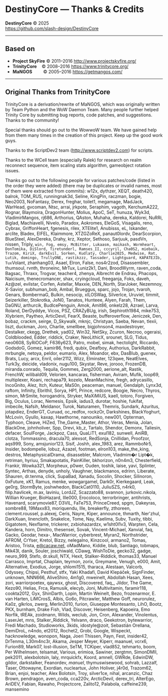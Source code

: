 # DestinyCore — Thanks & Credits

**DestinyCore** © 2025  
<a href="https://github.com/slash-design/DestinyCore">https://github.com/slash-design/DestinyCore</a>

---

## Based on

- **Project SkyFire** © 2011–2016 <http://www.projectskyfire.org/>  
- **TrinityCore**    © 2008–2016 <https://www.trinitycore.org/>  
- **MaNGOS**         © 2005–2016 <https://getmangos.com/>

---

## Original Thanks from TrinityCore

TrinityCore is a derivation/rewrite of MaNGOS, which was originally written
by Team Python and the WoW Daemon Team. Many people further helped Trinity Core
by submitting bug reports, code patches, and suggestions. Thanks to the
community!

Special thanks should go out to the WowwoW team. We have gained help from
them many times in the creation of this project. Keep up the good work guys.

Thanks to the ScriptDev2 team (http://www.scriptdev2.com) for scripts.

Thanks to the WCell team (especially Ralek) for research on realm reconnect
sequence, item scaling stats algorithm, gameobject rotation issues.

Thanks go out to the following people for various patches/code (listed in the
order they were added) (there may be duplicates or invalid names, most of them
were extracted from commits):
w12x, dythzer, XEQT, death420, balrok, TOM_RUS,
runningnak3d, Seline, KingPin, raczman, bogie, Neo2003, NoFantasy, Derex,
freghar, toilet1, megamage, MadJack, WarHead, gvcoman, Ntsc, arrai, jrkpote,
Seraphim, vagoth, KerchumA222, Rognar, Blaymoira, DragonHunter, Molius, ApoC,
SeT, hunuza, Wyk3d, VladimirMangos, rj686, Arthorius, QAston, Muhaha, dereka,
Kaldorei, NuRRi, Biglad, Machiavelli, Nivelo, Paradox, Aokromes, EleGoS,
Visagalis, reno, Cybrax, GriffonHeart, fgenesis, rilex, XTElite1, Anubisss, eL,
Iskander, arclite, Bladex, EIFEL, Klaimmore, XTZGZoReX, panaut0lordv, DearScorpion,
BlueSteel, AlexDereka, Drahy, krz, Xeptor, Sethoso, Sarjuuk, pasdVn, nissen,
Triply, `win, Fog, emsy, McBitter, Lukaasm, maikash, Wormheart, DonTomika,
DiSlord, Tiretunderl, Ramses_II, cccyril, Cha0S2, miebaik, Trazom, KiriX,
darkEvil, Sorken, Kudlaty, Charlie2025, Medwise, Rat, Lutik, domingo,
TrullyONE, rastikzzz, Tassader, Lightguard, KAPATEJIb, Tux`Volant, zhanhang03,
Asael, Elron, False, nos4r2zod, Disassembler, thumsoul, rvnth, throneinc,
MrTux, Luniz2k1, Dani, BroodWyrm, raven_coda, Bagsac, Thraxx, Trogvar,
teacher4, zhenya, Albrecht de Endrau, Phacops, Naicisum, thenecromancer, shax,
cryingcloud, freeganja, Foks, daveh, Az@zel, evilstar, Corfen, Astellar, Maxxie,
DEN_North, StarJoker, Nezemnoy, X-Savior, subhuman_bob, Ambal, Brueggus, sparc,
jojo, Trojan, tvaroh, Genars, BombermaG, Bulkin, nesocip, xILOSWag, SilverIce,
Uruviel, timmit, Seizerkiller, Stokrotka, JoN0, Tanatos, Hunteee, Alyen,
Farah, Them, DaGNU, arthurcik, BudIcePenguin, Amok, Amit86, onkelz28, Azrael,
Larva, Roland, DerDyddye, Vicos, PSZ, CRAZyBUg, irish, Sephiroth1984,
mike753, Xlybriem, Paytheo, ArticDevil, FearX, Beaste, bufferoverflow, Jeniczek,
Den, bobaz, crackm, seirge, D_Skywalk, mknjc, Christyan, Saeba, Nevan, tlexii,
liszt, duckman, Joro, Charlie, smellbee, bigjohnson4, maxdestroyer, Destalker,
ckegg, Drethek, yad02, Win32, NetSky, Zcuron, Necroo, ogeraisi, Coldblooded,
Edder, riddick, Craker, NeoLithicX, srounet, SLG, Tidus, neo0608, SyRiOCoP,
F636y623, Patro, mobel, simak, hectolight, Riccardo, GodsdoG, Gomez, kamir86, fredi,
qubix, Deafboy, Authorius, DarkRabbit, mrbungle, netoya, peldor, eumario, Alex,
Moandor, ebx, DasBlub, guenex, Brats, Lucy, arcx, Enril, oiler2112,
Wizz, Elminster, 123qwe, NeatElves, Turk3y, deicide, vladonix, nugu100,
Skystar, Reve, jorooo, FrozenDB, miranda.conrado, Tequila, Gommes, Zerg2000,
aerione_alt, Rastik, FrenchW, wilibald09, Velorien, kancaras, fisherman,
Aviram, Mufik, loop69, multiplexer, Koani, rechapa79, kozelo, MeanMachine,
fregh, adrycasillo, IncoGnito, Alez, Itch, Kuteur, MaS0n, peaceman, manuel,
Gendalph, Lynx3d, raftom, Infinity, Ebrithil, Sorya, HP1, Prince, redcore,
Boogie, Necro, Thyros, simon, MrSmite, horogandris, Stryker, MaXiMiUS, kaell,
totoro, Forgiven, Big, Oculus, Lorac, Nemesis, Epsik, iadus3, durotar, hoshie,
fukifat, imbecile, Nafsih, Meldanor, Turok, Naturamen, Themris, Sundark,
Azuritus, jotapdiez, EnderGT, Curuad, oc_redfox, rockzOr, Darkshines,
BlackYoghurt, McLovin, Gyullo, kaxap, Hawthorne, nanouniko, new001, Opterman,
Typhoon, Cleave, HiZed, The_Game_Master, Athor, Veras, Menia, Jolan, BlackOne,
johnholiver, Spp, Drevi, kb_z, Tartalo, Shendor, Demonx, Taliesin, defacer,
SoulForge, Jackpoz, Cass, QuaLiT1, exul182, sunwell, AniRB, clotza, Tommassino,
dracula70, alexsot, RedSonja, Cnillidan, Proofzor, aqs999, Sony, amsjunior123,
Sisif, Joshh, alex_1983, arez, RammboNr5, Insider, bodompelle, lobuz, Azazel,
footman, elron103, make_the_king, destros, MetaphysicalDrama, disassebler,
Malcrom, Vladmim�r Lipt�k, retriman, hyriuu, Smakapotatis, PainKiller,
bkhorizon, n0n4m3, Chesterfield, Frankir, Wowka321, Morpheux, p0wer,
Ouden, toshik, laise, yavi, Splinter, Syntec, Arthas, denyde, unholy,
Vaughner, blackmanos, edrinn, Liberate, Shauren, dr.tenma, click,
SupaBad, Xanadu, Socolin, Shocker, Silinoron, 0xFuture, xK1, Ramus, menke,
wowgargamel, Dark0r, Kierkegaard, Leak, ge0rg, StormByte, joshwhedon,
BlackCat0110, JuliuSZS, n4rk0, filip.havlicek, m.ax, laviniu, LordJZ, Scazzato88,
svannon, jurkovic.nikola, Willian Krueger, BioHazard, Ille000, Erocoloco,
terrorbringer, antihrists, Havenard, scarymovie87, D3VIL, FaTe753, PrinceCreed,
spgm, Dakeyras, sombre88, 19Maxx83, moriquendu, Ille, breakerfly,
zthoreen, clement.roussel, p.alexej, Ceris, Nayre, Kiper, announce, thmarth,
Ner'zhul, DarkXuan, linencloth, SnakeIce, Tome, Nay, Kaelima,
Subv, Tuxity, tibbi, Gigatotem, Nexflame, trickerer, zxbiohazardzx, w1sht0l1v3,
Warpten, CeIa, Kandera, horn, Dimitro, thesensei, Sovak, Vincent-Michael,
Xanvial, faq, Gacko, Geodar, hexa-, MacWarrior, cyberbrest, Myran2, Northstrider,
AFROM, CrYser, Kretol, Bizzy, nelegalno, Kinzcool, armano2, Tomas, Aristoo, Trista,
e@cacaw.net, oMadMano, Kiddie, blub, Santiago, tobmaps, Mik43l, danik, Souler,
joschiwald, CDawg, WishToDie, gecko32, gadge, neuro_999, Stefo, dr.skull, NTX, Hexit,
Stalker-Riddick, thomas33, Manuel Carrasco, Imprtat, Chaplain, teyrnon, zorix, Greymane,
Venugh, e000, Amit, Alternative, Exodius, Jorge, shlomi1515, tharaca, Alestaan, Valcorb,
Odyssey, Chipsi, Pesthuf, stfx, Yaki Khadafi, David Klepáček, SignFinder, unknown,
NNN666, AliveShiro, 4m1g0, mweinelt, Abdollah Hasan, Xees, zori, warriorpoetex, qaywsx,
ghost, Discovered, faq_, Jildor, The Game, Kezo90, Helias, Frca, Ramusik, elecyb, Joni,
Multivitamin, faramir118, cookta2012, Gyx, ShinDarth, Lopin, Martin Weinelt,
Bezo, frozenarmor, E. van Harten, LiMCrosS, Albis, Go6o, Pitcrawler, Matthew Goff, neurorulez,
Ka0z, glkrlos, zwerg, Merlin2010, furion, Giuseppe Montesanto, LihO, Bootz, PKX, burnham,
Drake Fish, Vlad, Discover, Heisenberg, Kapoeira, Emo Norfik, tREAk, zoidmann, Wilds, weclub,
Jon, Cron, Alexander, Vinolentus, LaserJet, mns, Stalker_Riddick, Yelvann, draco, Geekotron,
bytewarrior, Fredi Machado, Studioworks, 3kids, idostyle@zoit, Sebastián Orellana, DemiDroL,
n4ndo, et2012, Rochet2, Grobi, Google, Wispeckt, hacknowledge, wonopon, Naga,
Joeri Thissen, Payn, Fest, insider42, DrTenma, L30m4nc3r, Akama, Jesper Meyer, Kiperr,
maanuel, vcrx6, Furion89, Mark07, lost-illusion, SeTM, TCKiper, vlad852, tehmarto, boom,
Per Wilhelmsen, telsamat, Various, erimioa, Sawiner, zergtmn, SimonDMII, pek2011, alexbolotsin,
laly, mrquickfx, Koord, amnell, GWRde, EdwinDW, gildor, darkstalker, Feanordev, _manuel_,
thymuswisewood, sohrab, Lazzalf, Taser, Ottowayne, Exordian, nucleartux, John Holiver, j4r0d,
Trazom62, Brian, enjoi, teacher, Alex Bolotsin, Troy, silver1ce, nihal, arcanzic, Chaz Brown,
pendragon, aven_coda, cca220v, ArcticDevil, derex_tri, AlterEgo, AriDEV, Fabian, Rawaho, Projectcore,
Zalito12, Palabola, caffeine239, mansemino
